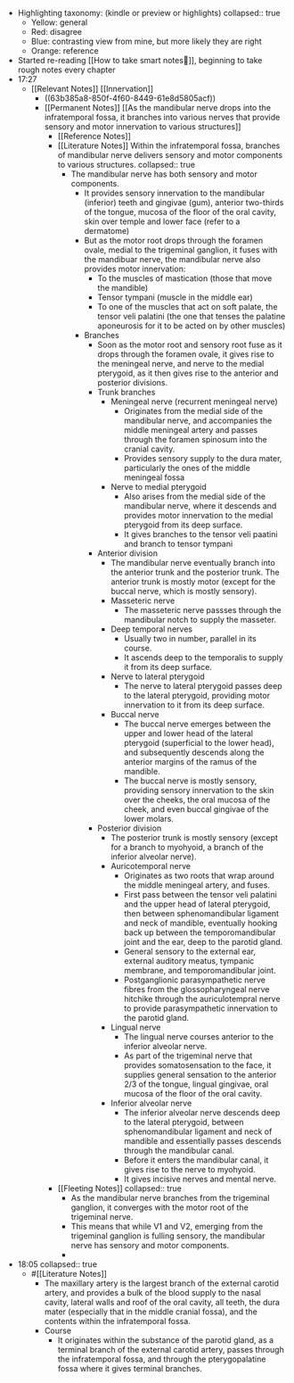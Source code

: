 - Highlighting taxonomy: (kindle or preview or highlights)
  collapsed:: true
	- Yellow: general
	- Red: disagree
	- Blue: contrasting view from mine, but more likely they are right
	- Orange: reference
- Started re-reading [[How to take smart notes📒]], beginning to take rough notes every chapter
- 17:27
	- [[Relevant Notes]] [[Innervation]]
		- ((63b385a8-850f-4f60-8449-61e8d5805acf))
		- [[Permanent Notes]] [[As the mandibular nerve drops into the infratemporal fossa, it branches into various nerves that provide sensory and motor innervation to various structures]]
			- [[Reference Notes]]
			- [[Literature Notes]] Within the infratemporal fossa, branches of mandibular nerve delivers sensory and motor components to various structures.
			  collapsed:: true
				- The mandibular nerve has both sensory and motor components.
					- It provides sensory innervation to the mandibular (inferior) teeth and gingivae (gum), anterior two-thirds of the tongue, mucosa of the floor of the oral cavity, skin over temple and lower face (refer to a dermatome)
					- But as the motor root drops through the foramen ovale, medial to the trigeminal ganglion, it fuses with the mandibuar nerve, the mandibular nerve also provides motor innervation:
						- To the muscles of mastication (those that move the mandible)
						- Tensor tympani (muscle in the middle ear)
						- To one of the muscles that act on soft palate, the tensor veli palatini (the one that tenses the palatine aponeurosis for it to be acted on by other muscles)
					- Branches
						- Soon as the motor root and sensory root fuse as it drops through the foramen ovale, it gives rise to the meningeal nerve, and nerve to the medial pterygoid, as it then gives rise to the anterior and posterior divisions.
						- Trunk branches
							- Meningeal nerve (recurrent meningeal nerve)
								- Originates from the medial side of the mandibular nerve, and accompanies the middle meningeal artery and passes through the foramen spinosum into the cranial cavity.
								- Provides sensory supply to the dura mater, particularly the ones of the middle meningeal fossa
							- Nerve to medial pterygoid
								- Also arises from the medial side of the mandibular nerve, where it descends and provides motor innervation to the medial pterygoid from its deep surface.
								- It gives branches to the tensor veli paatini and branch to tensor tympani
						- Anterior division
							- The mandibular nerve eventually branch into the anterior trunk and the posterior trunk. The anterior trunk is mostly motor (except for the buccal nerve, which is mostly sensory).
							- Masseteric nerve
								- The masseteric nerve passses through the mandibular notch to supply the masseter.
							- Deep temporal nerves
								- Usually two in number, parallel in its course.
								- It ascends deep to the temporalis to supply it from its deep surface.
							- Nerve to lateral pterygoid
								- The nerve to lateral pterygoid passes deep to the lateral pterygoid, providing motor innervation to it from its deep surface.
							- Buccal nerve
								- The buccal nerve emerges between the upper and lower head of the lateral pterygoid (superficial to the lower head), and subsequently descends along the anterior margins of the ramus of the mandible.
								- The buccal nerve is mostly sensory, providing sensory innervation to the skin over the cheeks, the oral mucosa of the cheek, and even buccal gingivae of the lower molars.
						- Posterior division
							- The posterior trunk is mostly sensory (except for a branch to myohyoid, a branch of the inferior alveolar nerve).
							- Auricotemporal nerve
								- Originates as two roots that wrap around the middle meningeal artery, and fuses.
								- First pass between the tensor veli palatini and the upper head of lateral pterygoid, then between sphenomandibular ligament and neck of mandible, eventually hooking back up between the temporomandibular joint and the ear, deep to the parotid gland.
								- General sensory to the external ear, external auditory meatus, tympanic membrane, and temporomandibular joint.
								- Postganglionic parasympathetic nerve fibres from the glossopharyngeal nerve hitchike through the auriculotempral nerve to provide parasympathetic innervation to the parotid gland.
							- Lingual nerve
								- The lingual nerve courses anterior to the inferior alveolar nerve.
								- As part of the trigeminal nerve that provides somatosensation to the face, it supplies general sensation to the anterior 2/3 of the tongue, lingual gingivae, oral mucosa of the floor of the oral cavity.
							- Inferior alveolar nerve
								- The inferior alveolar nerve descends deep to the lateral pterygoid, between sphenomandibular ligament and neck of mandible and essentially passes descends through the mandibular canal.
								- Before it enters the mandibular canal, it gives rise to the nerve to myohyoid.
								- It gives incisive nerves and mental nerve.
			- [[Fleeting Notes]]
			  collapsed:: true
				- As the mandibular nerve branches from the trigeminal ganglion, it converges with the motor root of the trigeminal nerve.
				- This means that while V1 and V2, emerging from the trigeminal ganglion is fulling sensory, the mandibular nerve has sensory and motor components.
				-
- 18:05
  collapsed:: true
	- #[[Literature Notes]]
		- The maxillary artery is the largest branch of the external carotid artery, and provides a bulk of the blood supply to the nasal cavity, lateral walls and roof of the oral cavity, all teeth, the dura mater (especially that in the middle cranial fossa), and the contents within the infratemporal fossa.
		- Course
			- It originates within the substance of the parotid gland, as a terminal branch of the external carotid artery, passes through the infratemporal fossa, and through the pterygopalatine fossa where it gives terminal branches.